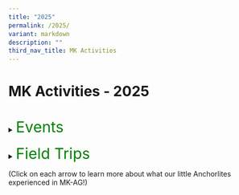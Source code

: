 ```yaml
---
title: "2025"
permalink: /2025/
variant: markdown
description: ""
third_nav_title: MK Activities
---
```

<h1>MK Activities - 2025</h1><br>
<details>
<summary><p style="font-size:30px; color:green; display:inline">Events</p></summary><br>
<details>
<summary><strong>World Water and Earth Day</strong></summary>
<div data-type="detailsContent" class="isomer-details-content">
	<table>
			<tbody><tr><td align="right" width="50%"><img src="/images/MK/2025_World%20Water%20and%20Earth%20Day/1.jpg" style="width:80%"></td><td align="left" width="50%"><img src="/images/MK/2025_World%20Water%20and%20Earth%20Day/2.jpg" style="width:80%"></td></tr>
			<tr><td align="right" width="50%"><img src="/images/MK/2025_World%20Water%20and%20Earth%20Day/3.jpg" style="width:80%">
        </td>
			<td valign="middle"><br><br>At MK@AG, our young learners recently took part in a meaningful celebration of both World Water Day and Earth Day, engaging in a variety of hands-on activities designed to deepen their understanding of environmental responsibility.<br><br>
To start, children were encouraged to bring their own water bottles from home. Throughout the day, they used the water they brought to wash their hands—such as after outdoor play or before snack time—highlighting the importance of conserving water in daily routines. This simple but effective activity helped students become more aware of how much water they use and how small changes can make a big difference.
				</td></tr>
				<tr>
        <td align="right" width="50%"><img src="/images/MK/2025_World%20Water%20and%20Earth%20Day/4.jpg" style="width:80%"></td>
        <td align="left" width="50%"><img src="/images/MK/2025_World%20Water%20and%20Earth%20Day/5.jpg" style="width:80%"></td>
    </tr>
		<tr><td align="right" width="50%"><img src="/images/MK/2025_World%20Water%20and%20Earth%20Day/6.jpg" style="width:80%">
        </td>
			<td valign="bottom"><br><br><br><br>In class, the children explored the impact of water wastage through an engaging and age-appropriate presentation prepared by their teacher. They also participated in a fun and interactive quiz that helped reinforce their learning and sparked thoughtful discussions among their peers.
</td></tr><tr><td align="right" width="50%"><img src="/images/MK/2025_World%20Water%20and%20Earth%20Day/7.jpg" style="width:80%"></td><td align="left" width="50%"><img src="/images/MK/2025_World%20Water%20and%20Earth%20Day/8.jpg" style="width:80%"></td></tr><tr><td align="right" width="50%"><img src="/images/MK/2025_World%20Water%20and%20Earth%20Day/10.jpg" style="width:80%"></td><td valign="middle" align="left" width="50%"><br><br>To further reflect on what they had learned, students took part in a creative activity where they drew pictures and wrote about the different ways they could help save water and care for our Earth. These reflections served as a personal commitment to being more mindful stewards of the planet. <br>It was a joyful and educational day filled with discovery, creativity, and a growing sense of environmental awareness. We are proud of our students for taking their first steps towards becoming responsible global citizens.
</td></tr>
<tr><td colspan="2"><img src="/images/MK/2025_World%20Water%20and%20Earth%20Day/9.jpg" style="width:80%">
</td></tr>
		</tbody></table>
<br>
</div>
</details>
<details>
<summary><strong>Parents' Day</strong></summary>
<div data-type="detailsContent" class="isomer-details-content">
<table>
			<tbody><tr><td align="right" width="50%"><img src="/images/MK/2025_Parents%20Day/1.jpg" style="width:80%"></td><td valign="middle"><br><br><br>On May 9th, the children of MK@AG came together in a joyful celebration of Parents' Day, a special occasion dedicated to honoring the love, care, and support of their parents. With enthusiasm and creativity, the children engaged in meaningful conversations about appreciating parents and engaged in art activities to bring home as gifts for their parents..</td></tr>
			<tr><td align="right" width="50%"><img src="/images/MK/2025_Parents%20Day/2.jpg" style="width:80%">
        </td>
			<td valign="middle"><img src="/images/MK/2025_Parents%20Day/4.jpg" style="width:80%">
				</td></tr>
				<tr>
        <td valign="bottom" align="left" width="50%"><br><br>Our K1 students poured their feelings into beautifully handcrafted cards, each one carefully decorated with personal touches. These cards were more than just art projects; they were sincere messages of gratitude, filled with love and warmth, showcasing the children's growing understanding of the importance of family and appreciation.</td>
        <td valign="bottom" align="left" width="50%"><img src="/images/MK/2025_Parents%20Day/3.jpg" style="width:80%"></td>
    </tr>	<tr><td colspan="2" width="100%">Meanwhile, the K2 students took a more hands-on approach by crafting vibrant 3D flowers as their tribute. Using their own handprints to form petals and colorful straws as stems, they created thoughtful and imaginative gifts. These handmade flowers were a symbol of their admiration and love, created with both joy and care as a way to honor their parents in a special and memorable way.
        </td>
			</tr>
		<tr><td align="right" width="50%"><img src="/images/MK/2025_Parents%20Day/5.jpg" style="width:80%">
        </td>
			<td><img src="/images/MK/2025_Parents%20Day/6.jpg" style="width:80%">
</td></tr><tr><td align="right" width="50%"><img src="/images/MK/2025_Parents%20Day/7.jpg" style="width:100%"></td><td align="left" width="50%"><img src="/images/MK/2025_Parents%20Day/8.jpg" style="width:100%"></td></tr>
				<tr><td colspan="2">The Parents' Day celebration at MK@AG not only fostered creativity and expression but also helped our young learners deepen their emotional connections and reflect on the value of gratitude. It was a heartwarming day filled with smiles, pride, and a shared sense of love.
</td></tr>
				<tr><td align="right" width="50%"><img src="/images/MK/2025_Parents%20Day/9.jpg" style="width:80%"></td><td valign="middle" align="left" width="50%"><img src="/images/MK/2025_Parents%20Day/10.jpg" style="width:80%">
</td></tr>
		</tbody></table>
<br>
</div></details>

</details><br>
<details>
<summary><p style="font-size:30px; color:green; display:inline">Field Trips</p></summary><br>
<details>
<summary><strong>K2 Field Trip to Gardens by the Bay</strong></summary>
<div data-type="detailsContent" class="isomer-details-content">
<table>
			<tbody><tr><td align="right" width="50%"><img src="/images/MK/2025_K2%20at%20Gardens%20by%20the%20Bay/1.jpg" style="width:80%"></td><td valign="middle"><br><br><br>On May 9th, the children of MK@AG came together in a joyful celebration of Parents' Day, a special occasion dedicated to honoring the love, care, and support of their parents. With enthusiasm and creativity, the children engaged in meaningful conversations about appreciating parents and engaged in art activities to bring home as gifts for their parents..</td></tr>
			<tr><td align="right" width="50%"><img src="/images/MK/2025_Parents%20Day/2.jpg" style="width:80%">
        </td>
			<td valign="middle"><img src="/images/MK/2025_Parents%20Day/4.jpg" style="width:80%">
				</td></tr>
				<tr>
        <td valign="bottom" align="left" width="50%"><br><br>Our K1 students poured their feelings into beautifully handcrafted cards, each one carefully decorated with personal touches. These cards were more than just art projects; they were sincere messages of gratitude, filled with love and warmth, showcasing the children's growing understanding of the importance of family and appreciation.</td>
        <td valign="bottom" align="left" width="50%"><img src="/images/MK/2025_Parents%20Day/3.jpg" style="width:80%"></td>
    </tr>	<tr><td colspan="2" width="100%">Meanwhile, the K2 students took a more hands-on approach by crafting vibrant 3D flowers as their tribute. Using their own handprints to form petals and colorful straws as stems, they created thoughtful and imaginative gifts. These handmade flowers were a symbol of their admiration and love, created with both joy and care as a way to honor their parents in a special and memorable way.
        </td>
			</tr>
		<tr><td align="right" width="50%"><img src="/images/MK/2025_Parents%20Day/5.jpg" style="width:80%">
        </td>
			<td><img src="/images/MK/2025_Parents%20Day/6.jpg" style="width:80%">
</td></tr><tr><td align="right" width="50%"><img src="/images/MK/2025_Parents%20Day/7.jpg" style="width:100%"></td><td align="left" width="50%"><img src="/images/MK/2025_Parents%20Day/8.jpg" style="width:100%"></td></tr>
				<tr><td colspan="2">The Parents' Day celebration at MK@AG not only fostered creativity and expression but also helped our young learners deepen their emotional connections and reflect on the value of gratitude. It was a heartwarming day filled with smiles, pride, and a shared sense of love.
</td></tr>
				<tr><td align="right" width="50%"><img src="/images/MK/2025_Parents%20Day/9.jpg" style="width:80%"></td><td valign="middle" align="left" width="50%"><img src="/images/MK/2025_Parents%20Day/10.jpg" style="width:80%">
</td></tr>
		</tbody></table>
<br>
</div></details>	
</details>

(Click on each arrow to learn more about what our little Anchorlites experienced in MK-AG!)